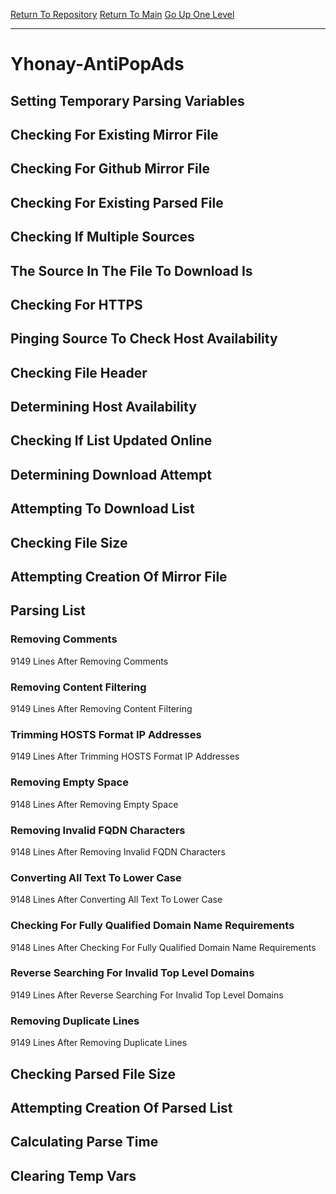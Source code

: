 [Return To Repository](https://github.com/deathbybandaid/piholeparser/)
[Return To Main](https://github.com/deathbybandaid/piholeparser/blob/master/RecentRunLogs/Mainlog.md)
[Go Up One Level](https://github.com/deathbybandaid/piholeparser/blob/master/RecentRunLogs/TopLevelScripts/30-Processing-External-Blacklists.md)
____________________________________
# Yhonay-AntiPopAds
## Setting Temporary Parsing Variables
## Checking For Existing Mirror File
## Checking For Github Mirror File
## Checking For Existing Parsed File
## Checking If Multiple Sources
## The Source In The File To Download Is
## Checking For HTTPS
## Pinging Source To Check Host Availability
## Checking File Header
## Determining Host Availability
## Checking If List Updated Online
## Determining Download Attempt
## Attempting To Download List
## Checking File Size
## Attempting Creation Of Mirror File
## Parsing List
### Removing Comments
9149 Lines After Removing Comments
### Removing Content Filtering
9149 Lines After Removing Content Filtering
### Trimming HOSTS Format IP Addresses
9149 Lines After Trimming HOSTS Format IP Addresses
### Removing Empty Space
9148 Lines After Removing Empty Space
### Removing Invalid FQDN Characters
9148 Lines After Removing Invalid FQDN Characters
### Converting All Text To Lower Case
9148 Lines After Converting All Text To Lower Case
### Checking For Fully Qualified Domain Name Requirements
9148 Lines After Checking For Fully Qualified Domain Name Requirements
### Reverse Searching For Invalid Top Level Domains
9149 Lines After Reverse Searching For Invalid Top Level Domains
### Removing Duplicate Lines
9149 Lines After Removing Duplicate Lines
## Checking Parsed File Size
## Attempting Creation Of Parsed List
## Calculating Parse Time
## Clearing Temp Vars
